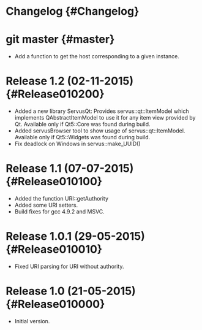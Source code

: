 
# Changelog {#Changelog}

# git master {#master}

* Add a function to get the host corresponding to a given instance.

# Release 1.2 (02-11-2015) {#Release010200}

* Added a new library ServusQt: Provides servus::qt::ItemModel which implements
  QAbstractItemModel to use it for any item view provided by Qt. Available only
  if Qt5::Core was found during build.
* Added servusBrowser tool to show usage of servus::qt::ItemModel. Available
  only if Qt5::Widgets was found during build.
* Fix deadlock on Windows in servus::make_UUID()

# Release 1.1 (07-07-2015) {#Release010100}

* Added the function URI::getAuthority
* Added some URI setters.
* Build fixes for gcc 4.9.2 and MSVC.

# Release 1.0.1 (29-05-2015) {#Release010010}

* Fixed URI parsing for URI without authority.

# Release 1.0 (21-05-2015) {#Release010000}

* Initial version.
